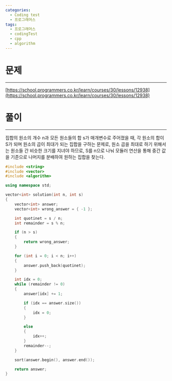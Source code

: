 ```yaml
---
categories:
  - Coding test
  - 프로그래머스
tags:
  - 프로그래머스
  - codingTest
  - cpp
  - algorithm
---
```

# 문제
___

[https://school.programmers.co.kr/learn/courses/30/lessons/12938](https://school.programmers.co.kr/learn/courses/30/lessons/12938)

# 풀이
___

집합의 원소의 개수 n과 모든 원소들의 합 s가 매개변수로 주어졌을 때, 각 원소의 합이 S가 되며 원소의 곱이 최대가 되는 집합을 구하는 문제로, 원소 곱을 최대로 하기 위해서는 원소들 간 비슷한 크기를 지녀야 하므로, S를 n으로 나눠 모듈러 연산을 통해 중간 값을 기준으로 나머지를 분배하여 원하는 집합을 찾는다.

```c++
#include <string>
#include <vector>
#include <algorithm>

using namespace std;

vector<int> solution(int n, int s) 
{
    vector<int> answer;
    vector<int> wrong_answer = { -1 };

    int quotinet = s / n;
    int remainder = s % n;

    if (n > s)
    {
        return wrong_answer;
    }

    for (int i = 0; i < n; i++)
    {
        answer.push_back(quotinet);
    }

    int idx = 0;
    while (remainder != 0)
    {
        answer[idx] += 1;

        if (idx == answer.size())
        {
            idx = 0;
        }

        else
        {
            idx++;
        }
        remainder--;
    }

    sort(answer.begin(), answer.end());

    return answer;
}

```